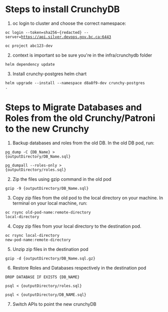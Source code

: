 # Steps to install CrunchyDB

1. oc login to cluster and choose the correct namespace:

<code>oc login --token=sha256~{redacted} --server=https://api.silver.devops.gov.bc.ca:6443</code>

<code>oc project abc123-dev</code>

2. context is important so be sure you're in the infra/crunchydb folder

<code>helm dependency update</code>

3. Install crunchy-postgres helm chart

<code>helm upgrade --install --namespace d8a8f9-dev crunchy-postgres .</code>

# Steps to Migrate Databases and Roles from the old Crunchy/Patroni to the new Crunchy

1. Backup databases and roles from the old DB. In the old DB pod, run:

<code>pg_dump -C {DB_Name} > {outputDirectory/DB_Name.sql}</code>

<code>pg_dumpall --roles-only >  {outputDirectory/roles.sql}</code>

2. Zip the files using gzip command in the old pod

<code>gzip -9 {outputDirectory/DB_Name.sql}</code>

3. Copy zip files from the old pod to the local directory on your machine. In terminal on your local machine, run:

<code>oc rsync old-pod-name:remote-directory local-directory</code>

4. Copy zip files from your local directory to the destination pod.

<code>oc rsync local-directory new-pod-name:remote-directory</code>

5. Unzip zip files in the destination pod

<code>gzip -d {outputDirectory/DB_Name.sql.gz}</code>

6. Restore Roles and Databases respectively in the destination pod

<code>DROP DATABASE IF EXISTS {DB_NAME}</code>

<code>psql < {outputDirectory/roles.sql}</code>

<code>psql < {outputDirectory/DB_NAME.sql}</code>

7. Switch APIs to point the new crunchyDB